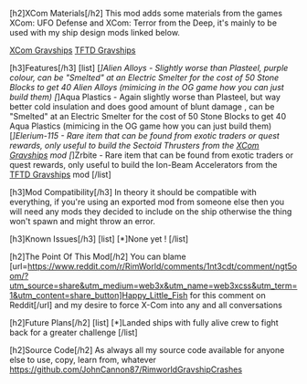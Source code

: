 [h2]XCom Materials[/h2]
This mod adds some materials from the games XCom: UFO Defense and XCom: Terror from the Deep, it's mainly to be used with my ship design mods linked below.

[XCom Gravships](https://steamcommunity.com/sharedfiles/filedetails/?id=3577855868)
[TFTD Gravships]()



[h3]Features[/h3]
[list]
[*]Alien Alloys - Slightly worse than Plasteel, purple colour, can be "Smelted" at an Electric Smelter for the cost of 50 Stone Blocks to get 40 Alien Alloys (mimicing in the OG game how you can just build them)
[*]Aqua Plastics - Again slightly worse than Plasteel, but way better cold insulation and does good amount of blunt damage , can be "Smelted" at an Electric Smelter for the cost of 50 Stone Blocks to get 40 Aqua Plastics (mimicing in the OG game how you can just build them)
[*]Elerium-115 - Rare item that can be found from exotic traders or quest rewards, only useful to build the Sectoid Thrusters from the [XCom Gravships](https://steamcommunity.com/sharedfiles/filedetails/?id=3577855868) mod
[*]Zrbite - Rare item that can be found from exotic traders or quest rewards, only useful to build the Ion-Beam Accelerators from the [TFTD Gravships]() mod
[/list]


[h3]Mod Compatibility[/h3]
In theory it should be compatible with everything, if you're using an exported mod from someone else then you will need any mods they decided to include on the ship otherwise the thing won't spawn and might throw an error.

[h3]Known Issues[/h3]
[list]
[*]None yet !
[/list]


[h2]The Point Of This Mod[/h2]
You can blame [url=https://www.reddit.com/r/RimWorld/comments/1nt3cdt/comment/ngt5oom/?utm_source=share&utm_medium=web3x&utm_name=web3xcss&utm_term=1&utm_content=share_button]Happy_Little_Fish for this comment on Reddit[/url] and my desire to force X-Com into any and all conversations

[h2]Future Plans[/h2]
[list]
[*]Landed ships with fully alive crew to fight back for a greater challenge
[/list]

[h2]Source Code[/h2]
As always all my source code available for anyone else to use, copy, learn from, whatever
https://github.com/JohnCannon87/RimworldGravshipCrashes

